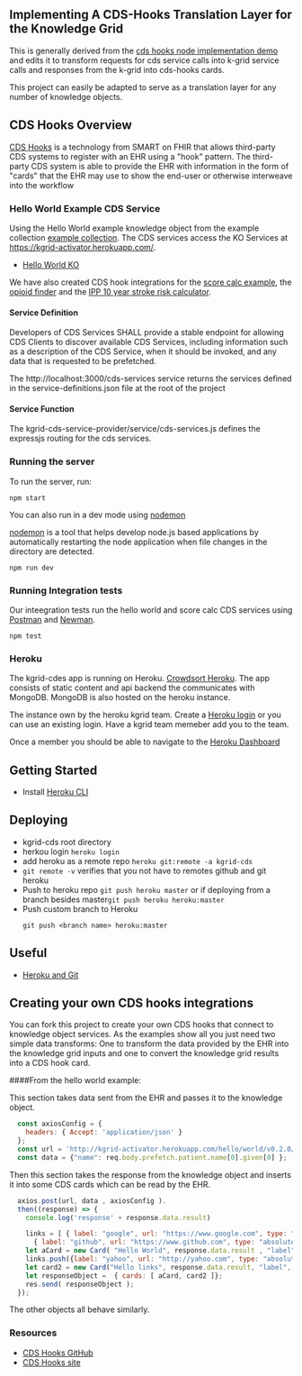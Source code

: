 ## Implementing A CDS-Hooks Translation Layer for the Knowledge Grid

This is generally derived from the [cds hooks node implementation demo](https://github.com/cds-hooks/sandbox-cds-services) 
and edits it to transform requests for cds service calls into k-grid service calls
and responses from the k-grid into cds-hooks cards.

This project can easily be adapted to serve as a translation layer for any number of knowledge objects.


## CDS Hooks Overview
[CDS Hooks](https://cds-hooks.org/) is a technology from SMART on FHIR that allows third-party CDS systems to register with an
EHR using a "hook" pattern. The third-party CDS system is able to provide
the EHR with information in the form of "cards" that the EHR may use to
show the end-user or otherwise interweave into the workflow

### Hello World Example CDS Service
Using the Hello World example knowledge object from the example collection
[example collection](https://github.com/kgrid-objects/example-collection).  The CDS services access
the KO Services at https://kgrid-activator.herokuapp.com/.

- [Hello World KO](https://kgrid-activator.herokuapp.com/kos/hello/world)

We have also created CDS hook integrations for the [score calc example](https://kgrid-activator.herokuapp.com/kos/score/calc), 
the [opioid finder](https://kgrid-activator.herokuapp.com/kos/99999/10101) and the 
[IPP 10 year stroke risk calculator](https://kgrid-activator.herokuapp.com/kos/ipp/stroke10y).

#### Service Definition
Developers of CDS Services SHALL provide a stable endpoint for allowing
CDS Clients to discover available CDS Services, including information
such as a description of the CDS Service, when it should be invoked, and any data that is requested to be prefetched.

The http://localhost:3000/cds-services service returns the services defined in
the service-definitions.json file at the root of the project

#### Service Function
The kgrid-cds-service-provider/service/cds-services.js defines the expressjs
routing for the cds services.

### Running the server
To run the server, run:

```
npm start
```

You can also run in a dev mode using [nodemon](https://www.npmjs.com/package/nodemon)

[nodemon](https://www.npmjs.com/package/nodemon) is a tool that helps develop node.js based applications by
automatically restarting the node application when file changes in the
directory are detected.

```
npm run dev
```

### Running Integration tests

Our inteegration tests run the hello world and score calc CDS services using [Postman](https://www.getpostman.com/) and
[Newman](https://www.npmjs.com/package/newman). 

```
npm test
```

### Heroku

The kgrid-cdes app is running on Heroku. [Crowdsort Heroku](https://kgrid-cds.herokuapp.com/).  The app consists of static content and api backend the communicates with MongoDB.  MongoDB is also hosted on the heroku instance.

The instance own by the heroku kgrid team.  Create a [Heroku login](https://signup.heroku.com/) or you can use an existing login.  Have a kgrid team memeber add you to the team. 

Once a member you should be able to navigate to the [Heroku Dashboard](https://dashboard.heroku.com/apps/kgrid-cds)

## Getting Started 

- Install [Heroku CLI](https://devcenter.heroku.com/categories/command-line)

## Deploying

- kgrid-cds root directory
- herkou login ```heroku login```
- add heroku as a remote repo ```heroku git:remote -a kgrid-cds```
- ```git remote -v``` verifies that you not have to remotes github and git heroku
- Push to heroku repo ```git push heroku master``` or if deploying from a branch besides master```git push heroku heroku:master```
- Push custom branch to Heroku
  ```
  git push <branch name> heroku:master
  ```

## Useful
- [Heroku and Git](https://devcenter.heroku.com/articles/git)

## Creating your own CDS hooks integrations

You can fork this project to create your own CDS hooks that connect to knowledge 
object services. As the examples show all you just need two simple data transforms:
One to transform the data provided by the EHR into the knowledge grid inputs and one to convert the
knowledge grid results into a CDS hook card.

####From the hello world example:

This section takes data sent from the EHR and passes it to the knowledge object.
```javascript
  const axiosConfig = {
    headers: { Accept: 'application/json' }
  };
  const url = 'http://kgrid-activator.herokuapp.com/hello/world/v0.2.0/welcome';
  const data = {"name": req.body.prefetch.patient.name[0].given[0] };

```

Then this section takes the response from the knowledge object and inserts it into some CDS cards which
can be read by the EHR.
```javascript
  axios.post(url, data , axiosConfig ).
  then((response) => {
    console.log('response' + response.data.result)

    links = [ { label: "google", url: "https://www.google.com", type: "absolute"},
      { label: "github", url: "https://www.github.com", type: "absolute"}];
    let aCard = new Card( "Hello World", response.data.result , "label", "url", "info", JSON.parse(JSON.stringify(links)));
    links.push({label: "yahoo", url: "http://yahoo.com", type: "absolute"});
    let card2 = new Card("Hello links", response.data.result, "label", "http://umich.edu", "warning", links);
    let responseObject =  { cards: [ aCard, card2 ]};
    res.send( responseObject );
  });
```
The other objects all behave similarly.


### Resources

- [CDS Hooks GitHub](https://github.com/cds-hooks)
- [CDS Hooks site](https://cds-hooks.org/)
